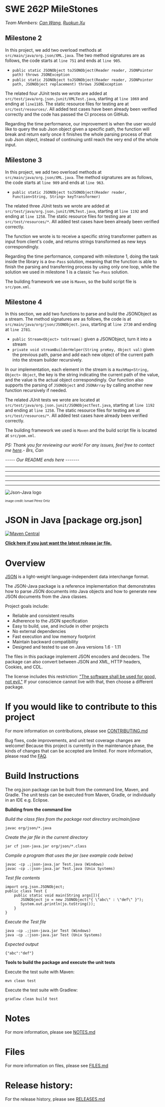 # SWE 262P MileStones
*Team Members: [Can Wang](mailto:canw7@uci.edu), [Ruokun Xu](mailto:ruokunx@uci.edu)*

## Milestone 2

In this project, we add two overload methods at `src/main/java/org.json/XML.java`. The two method signatures are as
follows, the code starts at `line 751` and ends at `line 905`.
- `public static JSONObject toJSONObject(Reader reader, JSONPointer path) throws JSONException`
- `public static JSONObject toJSONObject(Reader reader, JSONPointer path, JSONObject replacement) throws JSONException`

The related four JUnit tests we wrote are added at `src/test/java/org.json.junit/XMLTest.java`, 
starting at `line 1069` and ending at `line1185`. The static resource files for testing are at `src/test/resources/`.
All added test cases have been already been verified correctly and the code has passed the CI process on GitHub.

Regarding the time performance, our improvement is when the user would like to query the sub Json object given a specific path,
the function will break and return early once it finishes the whole parsing process of that sub Json object, instead of
continuing until reach the very end of the whole input.

## Milestone 3

In this project, we add two overload methods at `src/main/java/org.json/XML.java`. The method signatures are as
follows, the code starts at `line 909` and ends at `line 963`.
- `public static JSONObject toJSONObject(Reader reader, Function<String, String> keyTransformer)`

The related three JUnit tests we wrote are added at `src/test/java/org.json.junit/XMLTest.java`,
starting at `line 1192` and ending at `line 1258`. The static resource files for testing are at `src/test/resources/*`.
All added test cases have been already been verified correctly.

The function we wrote is to receive a specific string transformer pattern as input from client's code, 
and returns strings transformed as new keys correspondingly.

Regarding the time performance, compared with milestone 1, doing the task inside the library is a `One-Pass` solution,
meaning that the function is able to finish the parsing and transferring process by using only one loop, while the solution
we used in milestone 1 is a classic `Two-Pass` solution.


The building framework we use is `Maven`, so the build script file is `src/pom.xml`.





## Milestone 4

In this section, we add two functions to parse and build the JSONObject as a stream. The method signatures are as follows,
the code is at `src/main/java/org/json/JSONObject.java`, starting at  `line 2730` and ending at `line 2781`.
- `public Stream<Object> toStream()`  given a JSONObject, turn it into a stream
- `private void streamBuilderHelper(String preKey, Object val)` given the previous path, parse and add each new object 
of the current path into the stream builder recursively.

In our implementation, each element in the stream is a `HashMap<String, Object> Object`, the key is the string 
indicating the current path of the value, and the value is the actual object correspondingly. Our function also supports
the parsing of `JSONObject` and `JSONArray` by calling another new function recursively if needed.

The related JUnit tests we wrote are located at `src/test/java/org.json.junit/JSONObjectTest.java`, starting at `line 1192` 
and ending at `line 1258`. The static resource files for testing are at `src/test/resources/*`. All added test cases have 
already been verified correctly.


The building framework we used is `Maven` and the build script file is located at `src/pom.xml`.


*PS: Thank you for reviewing our work! For any issues, feel free to contact me [here](mailto:canw7@uci.edu).- Brs, Can*

*-----  Our README ends here  -------*

---
---
---
---
---

![Json-Java logo](https://github.com/stleary/JSON-java/blob/master/images/JsonJava.png?raw=true)

<sub><sup>image credit: Ismael Pérez Ortiz</sup></sub>


JSON in Java [package org.json]
===============================

[![Maven Central](https://img.shields.io/maven-central/v/org.json/json.svg)](https://mvnrepository.com/artifact/org.json/json)

**[Click here if you just want the latest release jar file.](https://search.maven.org/remotecontent?filepath=org/json/json/20211205/json-20211205.jar)**


# Overview

[JSON](http://www.JSON.org/) is a light-weight language-independent data interchange format.

The JSON-Java package is a reference implementation that demonstrates how to parse JSON documents into Java objects and how to generate new JSON documents from the Java classes.

Project goals include:
* Reliable and consistent results
* Adherence to the JSON specification 
* Easy to build, use, and include in other projects
* No external dependencies
* Fast execution and low memory footprint
* Maintain backward compatibility
* Designed and tested to use on Java versions 1.6 - 1.11

The files in this package implement JSON encoders and decoders. The package can also convert between JSON and XML, HTTP headers, Cookies, and CDL.

The license includes this restriction: ["The software shall be used for good, not evil."](https://en.wikipedia.org/wiki/Douglas_Crockford#%22Good,_not_Evil%22) If your conscience cannot live with that, then choose a different package.

# If you would like to contribute to this project

For more information on contributions, please see [CONTRIBUTING.md](https://github.com/stleary/JSON-java/blob/master/docs/CONTRIBUTING.md)

Bug fixes, code improvements, and unit test coverage changes are welcome! Because this project is currently in the maintenance phase, the kinds of changes that can be accepted are limited. For more information, please read the [FAQ](https://github.com/stleary/JSON-java/wiki/FAQ).

# Build Instructions

The org.json package can be built from the command line, Maven, and Gradle. The unit tests can be executed from Maven, Gradle, or individually in an IDE e.g. Eclipse.
 
**Building from the command line**

*Build the class files from the package root directory src/main/java*
````
javac org/json/*.java
````

*Create the jar file in the current directory*
````
jar cf json-java.jar org/json/*.class
````

*Compile a program that uses the jar (see example code below)*
````
javac -cp .;json-java.jar Test.java (Windows)
javac -cp .:json-java.jar Test.java (Unix Systems)
````

*Test file contents*

````
import org.json.JSONObject;
public class Test {
    public static void main(String args[]){
       JSONObject jo = new JSONObject("{ \"abc\" : \"def\" }");
       System.out.println(jo.toString());
    }
}
````

*Execute the Test file*
```` 
java -cp .;json-java.jar Test (Windows)
java -cp .:json-java.jar Test (Unix Systems)
````

*Expected output*

````
{"abc":"def"}
````

 
**Tools to build the package and execute the unit tests**

Execute the test suite with Maven:
```
mvn clean test
```

Execute the test suite with Gradlew:

```
gradlew clean build test
```

# Notes

For more information, please see [NOTES.md](https://github.com/stleary/JSON-java/blob/master/docs/NOTES.md)

# Files

For more information on files, please see [FILES.md](https://github.com/stleary/JSON-java/blob/master/docs/FILES.md)

# Release history:

For the release history, please see [RELEASES.md](https://github.com/stleary/JSON-java/blob/master/docs/RELEASES.md)
